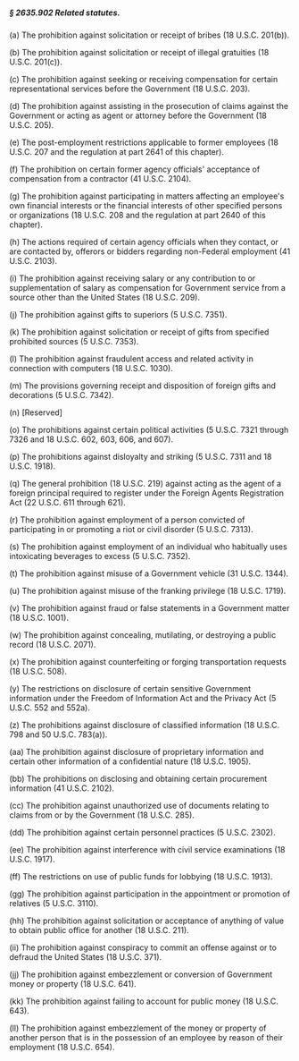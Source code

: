 ##### § 2635.902 Related statutes. #####

(a) The prohibition against solicitation or receipt of bribes (18 U.S.C. 201(b)).

(b) The prohibition against solicitation or receipt of illegal gratuities (18 U.S.C. 201(c)).

(c) The prohibition against seeking or receiving compensation for certain representational services before the Government (18 U.S.C. 203).

(d) The prohibition against assisting in the prosecution of claims against the Government or acting as agent or attorney before the Government (18 U.S.C. 205).

(e) The post-employment restrictions applicable to former employees (18 U.S.C. 207 and the regulation at part 2641 of this chapter).

(f) The prohibition on certain former agency officials' acceptance of compensation from a contractor (41 U.S.C. 2104).

(g) The prohibition against participating in matters affecting an employee's own financial interests or the financial interests of other specified persons or organizations (18 U.S.C. 208 and the regulation at part 2640 of this chapter).

(h) The actions required of certain agency officials when they contact, or are contacted by, offerors or bidders regarding non-Federal employment (41 U.S.C. 2103).

(i) The prohibition against receiving salary or any contribution to or supplementation of salary as compensation for Government service from a source other than the United States (18 U.S.C. 209).

(j) The prohibition against gifts to superiors (5 U.S.C. 7351).

(k) The prohibition against solicitation or receipt of gifts from specified prohibited sources (5 U.S.C. 7353).

(l) The prohibition against fraudulent access and related activity in connection with computers (18 U.S.C. 1030).

(m) The provisions governing receipt and disposition of foreign gifts and decorations (5 U.S.C. 7342).

(n) [Reserved]

(o) The prohibitions against certain political activities (5 U.S.C. 7321 through 7326 and 18 U.S.C. 602, 603, 606, and 607).

(p) The prohibitions against disloyalty and striking (5 U.S.C. 7311 and 18 U.S.C. 1918).

(q) The general prohibition (18 U.S.C. 219) against acting as the agent of a foreign principal required to register under the Foreign Agents Registration Act (22 U.S.C. 611 through 621).

(r) The prohibition against employment of a person convicted of participating in or promoting a riot or civil disorder (5 U.S.C. 7313).

(s) The prohibition against employment of an individual who habitually uses intoxicating beverages to excess (5 U.S.C. 7352).

(t) The prohibition against misuse of a Government vehicle (31 U.S.C. 1344).

(u) The prohibition against misuse of the franking privilege (18 U.S.C. 1719).

(v) The prohibition against fraud or false statements in a Government matter (18 U.S.C. 1001).

(w) The prohibition against concealing, mutilating, or destroying a public record (18 U.S.C. 2071).

(x) The prohibition against counterfeiting or forging transportation requests (18 U.S.C. 508).

(y) The restrictions on disclosure of certain sensitive Government information under the Freedom of Information Act and the Privacy Act (5 U.S.C. 552 and 552a).

(z) The prohibitions against disclosure of classified information (18 U.S.C. 798 and 50 U.S.C. 783(a)).

(aa) The prohibition against disclosure of proprietary information and certain other information of a confidential nature (18 U.S.C. 1905).

(bb) The prohibitions on disclosing and obtaining certain procurement information (41 U.S.C. 2102).

(cc) The prohibition against unauthorized use of documents relating to claims from or by the Government (18 U.S.C. 285).

(dd) The prohibition against certain personnel practices (5 U.S.C. 2302).

(ee) The prohibition against interference with civil service examinations (18 U.S.C. 1917).

(ff) The restrictions on use of public funds for lobbying (18 U.S.C. 1913).

(gg) The prohibition against participation in the appointment or promotion of relatives (5 U.S.C. 3110).

(hh) The prohibition against solicitation or acceptance of anything of value to obtain public office for another (18 U.S.C. 211).

(ii) The prohibition against conspiracy to commit an offense against or to defraud the United States (18 U.S.C. 371).

(jj) The prohibition against embezzlement or conversion of Government money or property (18 U.S.C. 641).

(kk) The prohibition against failing to account for public money (18 U.S.C. 643).

(ll) The prohibition against embezzlement of the money or property of another person that is in the possession of an employee by reason of their employment (18 U.S.C. 654).